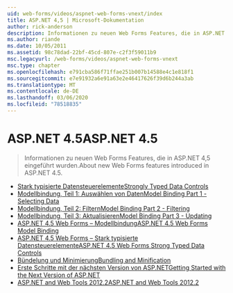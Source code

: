 ```yaml
---
uid: web-forms/videos/aspnet-web-forms-vnext/index
title: ASP.NET 4,5 | Microsoft-Dokumentation
author: rick-anderson
description: Informationen zu neuen Web Forms Features, die in ASP.NET 4,5 eingeführt wurden.
ms.author: riande
ms.date: 10/05/2011
ms.assetid: 98c78dad-22bf-45cd-807e-c2f3f59011b9
msc.legacyurl: /web-forms/videos/aspnet-web-forms-vnext
msc.type: chapter
ms.openlocfilehash: e791cba586f71ffae251b007b14588e4c1e818f1
ms.sourcegitcommit: e7e91932a6e91a63e2e46417626f39d6b244a3ab
ms.translationtype: MT
ms.contentlocale: de-DE
ms.lasthandoff: 03/06/2020
ms.locfileid: "78518835"
---
```

# <a name="aspnet-45"></a><span data-ttu-id="31a55-103">ASP.NET 4.5</span><span class="sxs-lookup"><span data-stu-id="31a55-103">ASP.NET 4.5</span></span>

> <span data-ttu-id="31a55-104">Informationen zu neuen Web Forms Features, die in ASP.NET 4,5 eingeführt wurden.</span><span class="sxs-lookup"><span data-stu-id="31a55-104">About new Web Forms features introduced in ASP.NET 4.5.</span></span>

- [<span data-ttu-id="31a55-105">Stark typisierte Datensteuerelemente</span><span class="sxs-lookup"><span data-stu-id="31a55-105">Strongly Typed Data Controls</span></span>](aspnet-vnext-videos-strongly-typed-data-controls.md)
- [<span data-ttu-id="31a55-106">Modellbindung, Teil 1: Auswählen von Daten</span><span class="sxs-lookup"><span data-stu-id="31a55-106">Model Binding Part 1 - Selecting Data</span></span>](aspnet-vnext-videos-model-binding-part-1-selecting-data.md)
- [<span data-ttu-id="31a55-107">Modellbindung, Teil 2: Filtern</span><span class="sxs-lookup"><span data-stu-id="31a55-107">Model Binding Part 2 - Filtering</span></span>](aspnet-vnext-videos-model-binding-part-2-filtering.md)
- [<span data-ttu-id="31a55-108">Modellbindung, Teil 3: Aktualisieren</span><span class="sxs-lookup"><span data-stu-id="31a55-108">Model Binding Part 3 - Updating</span></span>](aspnet-vnext-videos-model-binding-part-3-updating.md)
- [<span data-ttu-id="31a55-109">ASP.NET 4.5 Web Forms – Modellbindung</span><span class="sxs-lookup"><span data-stu-id="31a55-109">ASP.NET 4.5 Web Forms Model Binding</span></span>](aspnet-45-web-forms-model-binding.md)
- [<span data-ttu-id="31a55-110">ASP.NET 4.5 Web Forms – Stark typisierte Datensteuerelemente</span><span class="sxs-lookup"><span data-stu-id="31a55-110">ASP.NET 4.5 Web Forms Strong Typed Data Controls</span></span>](aspnet-45-web-forms-strong-typed-data-controls.md)
- [<span data-ttu-id="31a55-111">Bündelung und Minimierung</span><span class="sxs-lookup"><span data-stu-id="31a55-111">Bundling and Minification</span></span>](aspnet-vnext-videos-bundling-and-minification.md)
- [<span data-ttu-id="31a55-112">Erste Schritte mit der nächsten Version von ASP.NET</span><span class="sxs-lookup"><span data-stu-id="31a55-112">Getting Started with the Next Version of ASP.NET</span></span>](getting-started-with-the-next-version-of-aspnet.md)
- [<span data-ttu-id="31a55-113">ASP.NET and Web Tools 2012.2</span><span class="sxs-lookup"><span data-stu-id="31a55-113">ASP.NET and Web Tools 2012.2</span></span>](aspnet-and-web-tools-20122.md)
